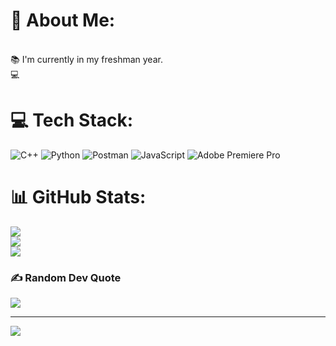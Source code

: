 # 💫 About Me:
<br>📚 I'm currently in my freshman year.<br>💻 


# 💻 Tech Stack:
![C++](https://img.shields.io/badge/c++-%2300599C.svg?style=flat&logo=c%2B%2B&logoColor=white) ![Python](https://img.shields.io/badge/python-3670A0?style=flat&logo=python&logoColor=ffdd54) ![Postman](https://img.shields.io/badge/Postman-FF6C37?style=flat&logo=postman&logoColor=white) ![JavaScript](https://img.shields.io/badge/javascript-%23323330.svg?style=flat&logo=javascript&logoColor=%23F7DF1E) ![Adobe Premiere Pro](https://img.shields.io/badge/Adobe%20Premiere%20Pro-9999FF.svg?style=flat&logo=Adobe%20Premiere%20Pro&logoColor=white)
# 📊 GitHub Stats:
![](https://github-readme-stats.vercel.app/api?username=iluvmOne-Y&theme=radical&hide_border=false&include_all_commits=false&count_private=false)<br/>
![](https://github-readme-streak-stats.herokuapp.com/?user=iluvmOne-Y&theme=radical&hide_border=false)<br/>
![](https://github-readme-stats.vercel.app/api/top-langs/?username=iluvmOne-Y&theme=radical&hide_border=false&include_all_commits=false&count_private=false&layout=compact)

### ✍️ Random Dev Quote
![](https://quotes-github-readme.vercel.app/api?type=horizontal&theme=radical)

---
[![](https://visitcount.itsvg.in/api?id=iluvmOne-Y&icon=2&color=3)](https://visitcount.itsvg.in)

<!-- Proudly created with GPRM ( https://gprm.itsvg.in ) -->
